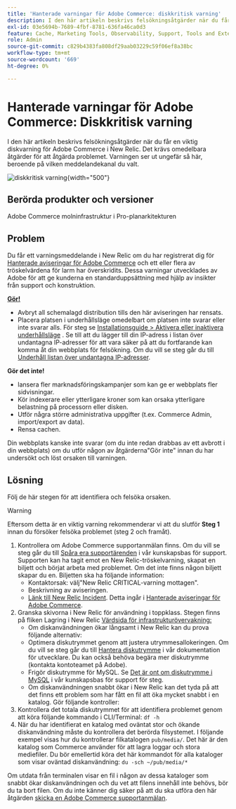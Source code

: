```yaml
---
title: 'Hanterade varningar för Adobe Commerce: diskkritisk varning'
description: I den här artikeln beskrivs felsökningsåtgärder när du får en viktig diskvarning för Adobe Commerce i New Relic. Det krävs omedelbara åtgärder för att åtgärda problemet. Varningen ser ut ungefär så här, beroende på vilken meddelandekanal du valt.
exl-id: 03e5694b-7689-4fbf-8781-636fa46ca0d3
feature: Cache, Marketing Tools, Observability, Support, Tools and External Services
role: Admin
source-git-commit: c829b4383fa808df29aab03229c59f06ef8a38bc
workflow-type: tm+mt
source-wordcount: '669'
ht-degree: 0%

---
```


# Hanterade varningar för Adobe Commerce: Diskkritisk varning

I den här artikeln beskrivs felsökningsåtgärder när du får en viktig diskvarning för Adobe Commerce i New Relic. Det krävs omedelbara åtgärder för att åtgärda problemet. Varningen ser ut ungefär så här, beroende på vilken meddelandekanal du valt.

![diskkritisk varning](assets/disk-critical-magento-managed.png){width="500"}

## Berörda produkter och versioner

Adobe Commerce molninfrastruktur i Pro-planarkitekturen

## Problem

Du får ett varningsmeddelande i New Relic om du har registrerat dig för [Hanterade aviseringar för Adobe Commerce](/help/support-tools/managed-alerts-for-adobe-commerce/managed-alerts-for-magento-commerce.md) och ett eller flera av tröskelvärdena för larm har överskridits. Dessa varningar utvecklades av Adobe för att ge kunderna en standarduppsättning med hjälp av insikter från support och konstruktion.

<u> **Gör!** </u>

* Avbryt all schemalagd distribution tills den här aviseringen har rensats.
* Placera platsen i underhållsläge omedelbart om platsen inte svarar eller inte svarar alls. För steg se [Installationsguide > Aktivera eller inaktivera underhållsläge](https://devdocs.magento.com/guides/v2.4/install-gde/install/cli/install-cli-subcommands-maint.html?itm_source=devdocs&amp;itm_medium=search_page&amp;itm_campaign=federated_search&amp;itm_term=mainten) . Se till att du lägger till din IP-adress i listan över undantagna IP-adresser för att vara säker på att du fortfarande kan komma åt din webbplats för felsökning. Om du vill se steg går du till [Underhåll listan över undantagna IP-adresser](https://devdocs.magento.com/guides/v2.4/install-gde/install/cli/install-cli-subcommands-maint.html?itm_source=devdocs&amp;itm_medium=search_page&amp;itm_campaign=federated_search&amp;itm_term=mainten#instgde-cli-maint-exempt).

**Gör det inte!**

* lansera fler marknadsföringskampanjer som kan ge er webbplats fler sidvisningar.
* Kör indexerare eller ytterligare kroner som kan orsaka ytterligare belastning på processorn eller disken.
* Utför några större administrativa uppgifter (t.ex. Commerce Admin, import/export av data).
* Rensa cachen.

Din webbplats kanske inte svarar (om du inte redan drabbas av ett avbrott i din webbplats) om du utför någon av åtgärderna&quot;Gör inte&quot; innan du har undersökt och löst orsaken till varningen.

## Lösning

Följ de här stegen för att identifiera och felsöka orsaken.

>[!WARNING]
>
>Eftersom detta är en viktig varning rekommenderar vi att du slutför **Steg 1** innan du försöker felsöka problemet (steg 2 och framåt).

1. Kontrollera om Adobe Commerce supportanmälan finns. Om du vill se steg går du till [Spåra era supportärenden](/help/help-center-guide/help-center/magento-help-center-user-guide.md#track-tickets) i vår kunskapsbas för support. Supporten kan ha tagit emot en New Relic-tröskelvarning, skapat en biljett och börjat arbeta med problemet. Om det inte finns någon biljett skapar du en. Biljetten ska ha följande information:
   * Kontaktorsak: välj&quot;New Relic CRITICAL-varning mottagen&quot;.
   * Beskrivning av aviseringen.
   * [Länk till New Relic Incident](https://docs.newrelic.com/docs/alerts-applied-intelligence/new-relic-alerts/alert-incidents/view-violation-event-details-incidents). Detta ingår i [Hanterade aviseringar för Adobe Commerce](/help/support-tools/managed-alerts-for-adobe-commerce/managed-alerts-for-magento-commerce.md).
1. Granska skivorna i New Relic för användning i toppklass. Stegen finns på fliken Lagring i New Relic [Värdsida för infrastrukturövervakning:](https://docs.newrelic.com/docs/infrastructure/infrastructure-ui-pages/infra-hosts-ui-page/#storage)
   * Om diskanvändningen ökar långsamt i New Relic kan du prova följande alternativ:
   * Optimera diskutrymmet genom att justera utrymmesallokeringen. Om du vill se steg går du till [Hantera diskutrymme](https://experienceleague.adobe.com/docs/commerce-cloud-service/user-guide/develop/storage/manage-disk-space.html) i vår dokumentation för utvecklare. Du kan också behöva begära mer diskutrymme (kontakta kontoteamet på Adobe).
   * Frigör diskutrymme för MySQL. Se [Det är ont om diskutrymme i MySQL](/help/troubleshooting/database/mysql-disk-space-is-low-on-magento-commerce-cloud.md) i vår kunskapsbas för support för steg.
   * Om diskanvändningen snabbt ökar i New Relic kan det tyda på att det finns ett problem som har fått en fil att öka mycket snabbt i en katalog. Gör följande kontroller:
1. Kontrollera det totala diskutrymmet för att identifiera problemet genom att köra följande kommando i CLI/Terminal: `df -h`
1. När du har identifierat en katalog med oväntat stor och ökande diskanvändning måste du kontrollera det berörda filsystemet. I följande exempel visas hur du kontrollerar filkatalogen `pub/media/`. Det här är den katalog som Commerce använder för att lagra loggar och stora mediefiler. Du bör emellertid köra det här kommandot för alla kataloger som visar oväntad diskanvändning: `du -sch ~/pub/media/*`

Om utdata från terminalen visar en fil i någon av dessa kataloger som snabbt ökar diskanvändningen och du vet att filens innehåll inte behövs, bör du ta bort filen. Om du inte känner dig säker på att du ska utföra den här åtgärden [skicka en Adobe Commerce supportanmälan](/help/help-center-guide/help-center/magento-help-center-user-guide.md#submit-ticket).
